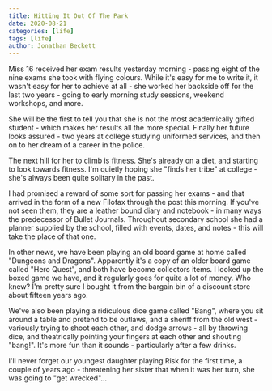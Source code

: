 ```yaml
---
title: Hitting It Out Of The Park
date: 2020-08-21
categories: [life]
tags: [life]
author: Jonathan Beckett
---
```


Miss 16 received her exam results yesterday morning - passing eight of the nine exams she took with flying colours. While it's easy for me to write it, it wasn't easy for her to achieve at all - she worked her backside off for the last two years - going to early morning study sessions, weekend workshops, and more.

She will be the first to tell you that she is not the most academically gifted student - which makes her results all the more special. Finally her future looks assured - two years at college studying uniformed services, and then on to her dream of a career in the police.

The next hill for her to climb is fitness. She's already on a diet, and starting to look towards fitness. I'm quietly hoping she "finds her tribe" at college - she's always been quite solitary in the past.

I had promised a reward of some sort for passing her exams - and that arrived in the form of a new Filofax through the post this morning. If you've not seen them, they are a leather bound diary and notebook - in many ways the predecessor of Bullet Journals. Throughout secondary school she had a planner supplied by the school, filled with events, dates, and notes - this will take the place of that one.

In other news, we have been playing an old board game at home called "Dungeons and Dragons". Apparently it's a copy of an older board game called "Hero Quest", and both have become collectors items. I looked up the boxed game we have, and it regularly goes for quite a lot of money. Who knew? I'm pretty sure I bought it from the bargain bin of a discount store about fifteen years ago.

We've also been playing a ridiculous dice game called "Bang", where you sit around a table and pretend to be outlaws, and a sheriff from the old west - variously trying to shoot each other, and dodge arrows - all by throwing dice, and theatrically pointing your fingers at each other and shouting "bang!". It's more fun than it sounds - particularly after a few drinks.

I'll never forget our youngest daughter playing Risk for the first time, a couple of years ago - threatening her sister that when it was her turn, she was going to "get wrecked"...